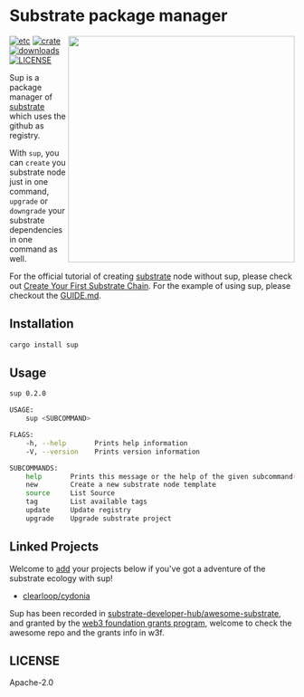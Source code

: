 # Substrate package manager

<img align="right" width="400" src="https://raw.githubusercontent.com/w3f/General-Grants-Program/79ea44570c6b8f10b286817a3d1a768d29810065/src/badge_black.svg"/>

[![etc](https://github.com/clearloop/sup/workflows/sup/badge.svg)](https://github.com/clearloop/sup)
[![crate](https://img.shields.io/crates/v/sup.svg)](https://crates.io/crates/sup)
[![downloads](https://img.shields.io/crates/d/sup.svg)](https://crates.io/crates/sup)
[![LICENSE](https://img.shields.io/crates/l/sup.svg)](https://choosealicense.com/licenses/apache-2.0/)

Sup is a package manager of [substrate][substrate] which uses the github as registry.

With `sup`, you can `create` you substrate node just in one command, `upgrade` or `downgrade`
your substrate dependencies in one command as well.

For the official tutorial of creating [substrate][substrate] node without sup, please check
out [Create Your First Substrate Chain][create-your-first-substrate-chain]. For the example
of using sup, please checkout the [GUIDE.md](./GUIDE.md).


## Installation

```bash
cargo install sup
```

## Usage

```bash
sup 0.2.0

USAGE:
    sup <SUBCOMMAND>

FLAGS:
    -h, --help       Prints help information
    -V, --version    Prints version information

SUBCOMMANDS:
    help       Prints this message or the help of the given subcommand(s)
    new        Create a new substrate node template
    source     List Source
    tag        List available tags
    update     Update registry
    upgrade    Upgrade substrate project
```

## Linked Projects

Welcome to [add][pr] your projects below if you've got a adventure of the substrate ecology
with sup!

+ [clearloop/cydonia][cydonia]

Sup has been recorded in [substrate-developer-hub/awesome-substrate][awesome], and granted by
the [web3 foundation grants program][w3f], welcome to check the awesome repo and the grants info in w3f.

## LICENSE

Apache-2.0

[awesome]: https://github.com/substrate-developer-hub/awesome-substrate#ecosystem-tools
[cydonia]: https://github.com/clearloop/sup/tree/w3f
[substrate]: https://github.com/paritytech/substrate
[pr]: https://github.com/clearloop/sup/pulls
[create-your-first-substrate-chain]: https://substrate.dev/docs/en/tutorials/create-your-first-substrate-chain/
[w3f]: https://github.com/w3f/Open-Grants-Program
